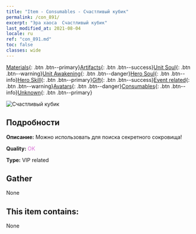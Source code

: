 ```yaml
---
title: "Item - Consumables - Счастливый кубик"
permalink: /con_891/
excerpt: "Эра хаоса  Счастливый кубик"
last_modified_at: 2021-08-04
locale: ru
ref: "con_891.md"
toc: false
classes: wide
---
```

 [Materials](/ItemsRU/){: .btn .btn--primary}[Artifacts](/ItemsRU/Artifacts/){: .btn .btn--success}[Unit Soul](/ItemsRU/UnitSoul/){: .btn .btn--warning}[Unit Awakening](/ItemsRU/UnitAwakening/){: .btn .btn--danger}[Hero Soul](/ItemsRU/HeroSoul/){: .btn .btn--info}[Hero Skill](/ItemsRU/HeroSkill/){: .btn .btn--primary}[Gift](/ItemsRU/Gift/){: .btn .btn--success}[Event related](/ItemsRU/Events/){: .btn .btn--warning}[Avatars](/ItemsRU/Avatars/){: .btn .btn--danger}[Consumables](/ItemsRU/Consumables/){: .btn .btn--info}[Unknown](/ItemsRU/Unknown/){: .btn .btn--primary}

 ![Счастливый кубик](/images/t/i_39985.png)

## Подробности
 **Описание:** Можно использовать для поиска секретного сокровища!

 **Quality:** <span style="color: #DA70D6">OK</span>

 **Type:** VIP related

## Gather

  None

## This item contains:

  None

